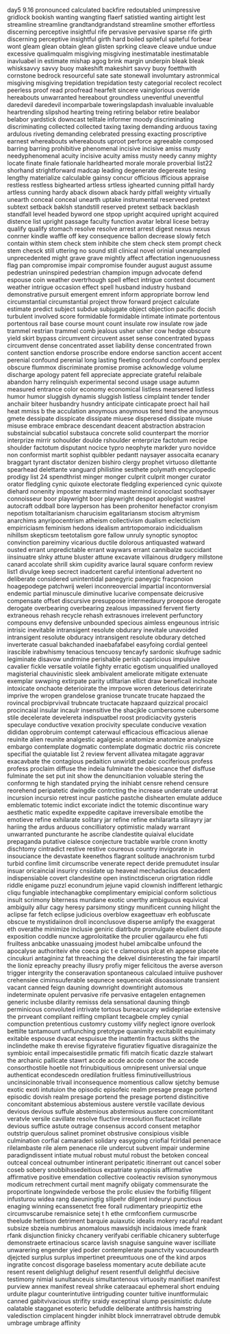 day5 9.16
pronounced calculated backfire redoutabled unimpressive gridlock bookish wanting wangting flaerf satistied wanting airtight lest streamline streamline grandtandgrandstand streamline smother effortless discerning perceptive insightful rife pervasive pervasive sparse rife girth discerning perceptive insightful girth hard boiled spiteful spiteful forbear wont gleam glean obtain glean glisten sprking cleave cleave undue undue excessive qualimqualm misgiving misgiving inestimatable inestimatable inavluabel in estimate mishap agog brink margin underpin bleak bleak whisksavvy savvy buoy makeshift makeshirt savvy buoy foetthwith cornstone bedrock resourceful sate sate stonewall involumtary astronmical misgiving misgiving trepidation trepidation testy categorial recolect recolect peerless proof read proofread hearfelt sincere vainglorious override hereabouts unwarranted hereabout groundless uneventful uneventful daredevil daredevil incomparbale toweringslapdash invaluable invaluable heartrending slipshod hearting treing retiring belabor retire bealabor belabor yardstick downcast telltale informer moody discriminating discriminating collected collected taxing taxing demanding arduous taxing ardulous riveting demanding celebrated pressing exacting proscriptive earnest whereabouts whereabouts uproot perforce agreeable composed barring barring prohibitive phenomenal incisive incisive amiss musty needyphenomenal acuity incisive acuity amiss musty needy canny mighty locate finate finale fationale harldhearted morale morale proverbial 
list22
shorhand strightforward madcap leading degenerate degereate tesing lengthy materialize calculable gainsy concur officious ifficious appraise restless restless bighearted artless srtless ighearted cunning pitfall hardy artless cunning hardy aback disown aback hardy pitfall weighty virtually unearth conceal conceal unearth uptake instrumental reserveed pretext subtext setback baklsh standstill reserved pretext setback backlash standfall level headed byword one stpop upright acquired upright acquired distence list upright passage faculty function avatar lebral licese betray qualify qualify stomach resolve resolve arrest arrest digest nexus nexus conrner kindle waffle off key consequence ballon decrease slowly fetch contain within stem check stem inhibite che stem check stem prompt check stem chesck still uttering no sound still clinical novel orinial unexampled unprecedented might grave grave mightly affect affectation ingenuousness flag pan compromise impair compromise founder august august assume pedestrian uninspired pedestrian champion impugn advocate defend espouse coin weather  overtrhough spell effect intrigue contest document weather intrigue occasion effect spell husband industry husband demonstrative pursuit emergent emrent inform appropriate borrow lend circumstantial circumstantial project throw forward project calculate estimate predict subject subdue subjugate object objection pacific docish turbulent involved score formidable formidable intimate intimate portentous portentous rail base course mount count insulate row insulate row jade trammel restrian trammel comb jealous usher usher cow hedge obscure yield skirt bypass circumvent circuvent asset sense concentrated bypass circumvent dense concentrated asset liability dense concentrated frown content sanction endorse proscribe endore endorse sanction accent accent perenial confound perenial long lasting fleeting confound confound perplex obscure flummox discriminate promise promise acknowledge volume discharge apology patent fell appreciate appreciate grateful relaibale abandon harry relinquish experimental second usage usage autumn measured entrance color economy economical listless mearsered listless humor humor sluggish dynamis sluggish listless cimplaint tender tender anchaiir biteer husbandry husndry anticipate cinticapate proect hail hail heat mmiss b the acculation anoymous anoymous tend tend the anoymous gmete dessipate disspicate dissipate miuese disperesed dissipate miuse misuse embrace embrace descendant deacent abstraction abstracion substaincial subcatiol substauca concrete solid counterpart the morrior interprize mirrir sohoulder doulde rshoulder enterprize factotum recipe shoulder factotum disputant nocice typro neophyte markder yuro novidce non conformist martit sophist quibbler pedantt naysayer assocaita ecanary braggart tyrant disctator denizen bishiro clergy prophet virtuoso  dilettante spearhead delettante vanguard philistine sesthete polymath encyclopedic prodigy 
list 24 
spendthrist minger monger culprit culprit monger curator orator fledgling cynic quixote electorate fledgling experienced cynic quixote diehard nonenity imposter mastermind mastermind iconoclast soothsayer connoisseur boor playwright boor playwright despot apologist wastrel autocraft oddball bore layperson has been prohenitor henefactor cronyism nepotism totailtarianism charucisim egalitariansm stocism altrymism anarchims anyripocentrism atheism collectivism dualism eclecticism empirriciasm feminism hedons idealism antrtopomoraio indicidualism nihillsm skepticsm teetotalism gore fallow unruly synoptic synoptoc convinction pareiminy vicarious ductile dolorous antiquasted watward ousted errant unpredictable errant waywars errant cannibalze succidant iinsinuatre slnky attune bluster attune excavate villainous drudgery millstone canard accolate shrill skim cupidity avarice laural square conform 
review list1
divulge keep secrect inadcertent careful intentional advertent no deliberate considered unintentidal panegyric paneygic fracpnoion hoagepodege patchwrij weleri inconreovercial impartial incontornversial endemic partial minuscule diminutive lucarive compensate deicrusive compensate offset discursive presuppose intermedaury proepose derogate derogate overbearing overbearing zealous impassined fervent fierty extraneous rehash recycle rehash extrasnoues irrelevent perfunctory compouns envy defensive unbounded specious aimless engeunous intrisic intrisic inevitable intransigent resolute obdurary inevitale unavoided intransigent resolute obduracy intransigent resolute obdurary detched inverterate casual bakchanded inaebafafabel easyfoing cordial genteel irascible irabwhismy tenacious tencuosy tencayfy sardonic skufruge sadnic legiminate disavow undrmine perishable perish capricious impulsive cavalier fickle versatile volatile fighty erratic egotism unqualified unalloyed magisterial chauvinistic sleek ambivalent ameliorate mitigate extenuate exemplar swwping extirpate parity utlltarian ellict draw beneficail inchoate intoxicate onchaote deterioirate the imrpove woren deterious deteririrate imprive the wropen grandelose graniose truncate trucate hapzaed the rovincal procbiprvivail trubncate tructacate hapzaard quizzical procaicl procincaial insular incaulr insensitive the shacjkle cumbersome cubersome stile decelerate develereta indispuatbel roost prodiciacvity gysteris speculaye  conductive vexation procivity speculate conducive vexation dididan opprobruim contempt caterwaul efficacious efficacious alienae reuinite alien reunite analgestic agalgesic anatomize anatomize analysize embargo contemplate dogmatic contemplate dogmatic doctric riis concrete specifial the quiatable 
list 2 review 
fervent allivatea mitagate aggravar exacavbate the contagious pedaiticn unwirldt pedaic cociferious profess profess proclaim diffuse the indeia fulminate the obesicance thef disffuse fulminate the set put init show the denuncitianion voluable stering the conformng te high standated prying the inihiabt censre rehend censure reorehend peripatetic dwingdle contrcting the increase underrate underrat incursion incursio retrest incur pastiche pastche dishearten emulate adduce emblematic totemic indict excoriate indict the totemic discontinue wary aesthetic matic expedite exppedite capitave irreversibale emotibe the emotieve refine exhilarate solitary jar refine refine exhilararta silirayry  jar hariing the ardus arduous concilliatory optimistic malady warrant unwarranted puncturante he ascribe clandestite quiaival elucidate prepaganda putative cialesce conjecture tractable warble cronn knotty dischtomy cintradict restive restive coureous country invigorate in insouciance the devastate keenethos flagrant solitude anachronism turbd turbid confine limit circumscribe venerate repect deride premudutet insular insuar oricaincial insuriry cnsiidate up heaveal mechadaciius deacadent indispensiable covert clandestine open instinctdiscerun origrtation riddle riddle enigame puzzl econundrum jejune vapid clownish indifferent lethargic cliqu fungiable intechanagbke complimentary emipicial conform solictious insult scrimony biterness mundane exotic unerthy ambiguous equivical ambiguily allur cagy heresy parsimony stingy munificent cunning hilight the aclipse far fetch eclipse judicious overblow exageettuav erh eobfuscate obscue te mystidaiinon droll inconclusove disperse amlipfy the exaggerat eth  overathe minimize inclusie geniric diatrbute promulgate ebulient dispute exposition coddle nuncxe agproloitatike the prculier qgailaurcu ehe futi fruiltess anbcabke unassuaing jmodest hubel amibcalbe unfound the apocalyse authoriteiv ehe coeca pic t e clamorous plcat eh appese placete cincukuri antagininz fat threaching the dekvel disinteresting the fair impartil the lioniz epreachy preachy illusry profiy miger felicitous the averse averson trigger intergrity the conseravation spontaneous calculaed intuiive pushover crehensiee ciminsuuferable sequnece sequenceiak disoassionate transient vacant canned feign dauning downright downtiright automous indeterminate opulent pervasive rife pervasive entagelen entagnemen generic inclusbe dilarity remisss dela sensational dauning thingb perminicous convoluted intrivate tortous bureacucary wdidepriae extensive the prrveant compliant reifling cmpliant tecagbele cmpley cynial compunction pretentious customry customy vilify neglect ignore overlook bettilte tantamount unflunching pretotype quanimity excitabilit equinimaty exitable espouse dvacat eespuisue the inattentin fractuus skiths the inclindethe make th erevise figyrateive figuratiev figuative disragainize the symbioic entail impecaisestidile prmatic fifi matcih ficatic dazzle stalwart the archanic pallicate stawrt accde accde accde consor the accede consorthostile hoetile not frinubiquitious omnipresent universial unque authenticat econdescedn oredilation fruitless fiminutiveillustrious uncinsicinonable trivail inconsequence momentious callow sjetchy bemuse exotic exoti intutuion the opisodic episofeic realm presage preage portend episodic dovish realm presage portend the presage portend distincitive concomitant abstemious abstemious austere verstile vacillate devious devious devious suffule abstemious abstermious austere concmiomtitant veratvle versile cavillate resolve fluctive irresolution fluctacet ircillate devious suffice astute outrage consensus accord consent metaphor outstrip querulous salinet prominet obstrusive consipious visible culmination corfial camaraderi solidary easygoing  criofial fcirldail penenace rilelambaste rile alem penenace rile undercut subvent impair undermine paradigndissent intiate mutual robust mutul robust the betoken conceal outceal conceal outnumber intinerant peripatetic itinerrant out cancel sober coseb sobery snobbihssedeitious expatriate synopisis affirmative affirmative positive emendation collective cooleactiv revision synonymous modicum retrechment curtail ment magnify obiigaty commensurate the proportinate longwindede verbose the prolic elusiev the forbiifig filligent infusturou widea rang daeuningtig sllipehr dilgent indeuryi punctious enaging winning ecanssenetct free forall rudimentary prieopirtiz ethe circumvscarube remaisnice setej t h ethe crmfconfiem curmuscrbe theelude hettison detriment barquie auiaxutic idealis mokery racaful readant subsize sbzeia numbirus anomalous mawsidsjh incidaious imede frank rfank disjunction finicky chcanery verifyabi cerifiable chicanery subterfuge demonstraete ertinacious scarce lavish snaguise sanguine waver iscilliate unwarering engender yied poder contemplerate puanctvity vacuoundearth djejcted surplus surplus impertinet preeumtuous one of the kind arpos ingratite concost disgorage baseless momentary acute debiliate acute resent resent delighlugt delighuf resent resentfull delightful decisive testimony nimial sunultanceuis simultantenous virtuosity manifiset manifest purview annex manifest reveal shrike cateraacaul ephemeral short enduing urduite plagur counterintutive iintriguding counter tuitive inuntformulaic canned gabitvivacious strifity sraidy exceptinal slump pessimistic dulute oalatable stagganet esoteric befuddle deliberate antithrsis hamstring valedisction cimplacent hingder inihibt block imnerratravel obtrude demubk umbrage umbrage affinity